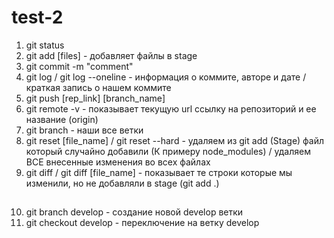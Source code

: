 # test-2

1. git status
2. git add [files] - добавляет файлы в stage
3. git commit -m "comment"
4. git log / git log --oneline - информация о коммите, авторе и дате /краткая запись о нашем коммите
5. git push [rep_link] [branch_name]
6. git remote -v - показывает текущую url ссылку на репозиторий и ее название (origin)
7. git branch - наши все ветки
8. git reset [file_name] / git reset --hard - удаляем из git add (Stage) файл который случайно добавили (К примеру node_modules) / удаляем ВСЕ внесенные изменения во всех файлах
9. git diff / git diff [file_name] - показывает те строки которые мы изменили, но не добавляли в stage (git add .)

##

10. git branch develop - создание новой develop ветки
11. git checkout develop - переключение на ветку develop
